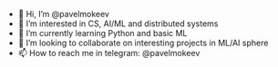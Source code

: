 - 👋 Hi, I’m @pavelmokeev
- 👀 I’m interested in CS, AI/ML and distributed systems
- 🌱 I’m currently learning Python and basic ML
- 💞️ I’m looking to collaborate on interesting projects in ML/AI sphere
- 📫 How to reach me in telegram: @pavelmokeev

